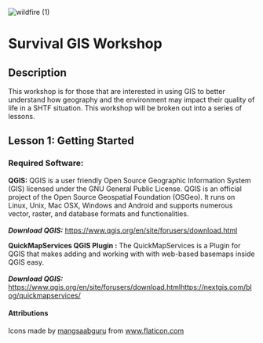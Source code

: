 ![wildfire (1)](https://user-images.githubusercontent.com/53227200/129448512-4d809c11-39c6-4524-a3f7-ebd78860fc08.png)

# Survival GIS Workshop

## Description

This workshop is for those that are interested in using GIS to better understand how geography and the environment may impact their quality of life in a SHTF situation. This workshop will be broken out into a series of lessons.

## Lesson 1: Getting Started 

### Required Software: 

**QGIS:** QGIS is a user friendly Open Source Geographic Information System (GIS) licensed under the GNU General Public License. QGIS is an official project of the Open Source Geospatial Foundation (OSGeo). It runs on Linux, Unix, Mac OSX, Windows and Android and supports numerous vector, raster, and database formats and functionalities.<br><br>
***Download QGIS:*** https://www.qgis.org/en/site/forusers/download.html

**QuickMapServices QGIS Plugin :** The QuickMapServices is a Plugin for QGIS that makes adding and working with with web-based basemaps inside QGIS easy.<br><br>
***Download QGIS:*** https://www.qgis.org/en/site/forusers/download.htmlhttps://nextgis.com/blog/quickmapservices/


#### Attributions
<div>Icons made by <a href="" title="mangsaabguru">mangsaabguru</a> from <a href="https://www.flaticon.com/" title="Flaticon">www.flaticon.com</a></div>
